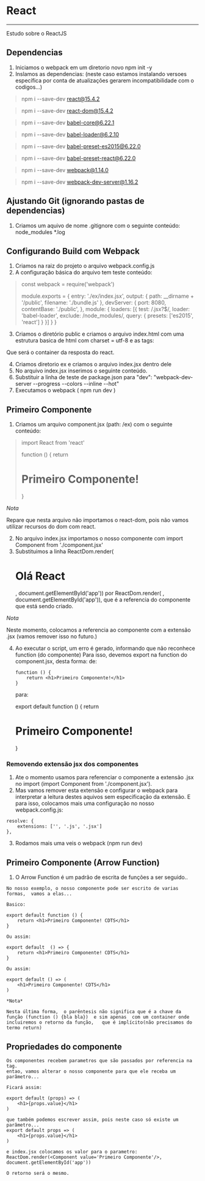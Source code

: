 # React
----
Estudo sobre o ReactJS


## Dependencias

1. Iniciamos o webpack em um diretorio novo npm init -y
2. Inslamos as dependencias: (neste caso estamos instalando versoes específica por conta de atualizações gerarem incompatibilidade com o codigos...)

> npm i --save-dev react@15.4.2

> npm i --save-dev react-dom@15.4.2

> npm i --save-dev babel-core@6.22.1

> npm i --save-dev babel-loader@6.2.10

> npm i --save-dev babel-preset-es2015@6.22.0

> npm i --save-dev babel-preset-react@6.22.0

> npm i --save-dev webpack@1.14.0

> npm i --save-dev webpack-dev-server@1.16.2 



## Ajustando Git (ignorando pastas de dependencias)

1. Criamos um aquivo de nome .gitignore com o seguinte conteúdo:
    node_modules
    *.log

 
## Configurando Build com Webpack

1. Criamos na raiz do projeto o arquivo webpack.config.js 
2. A configuração básica do arquivo tem teste conteúdo:

> const webpack = require('webpack') 
> 
> module.exports = {
>     entry: './ex/index.jsx',
>     output: {
>         path: __dirname + '/public',
>         filename: './bundle.js'
>     },
>     devServer: {
>         port: 8080,
>         contentBase: './public',
>     },
>     module: {
>         loaders: [{
>             test: /.jsx?$/,
>             loader: 'babel-loader',
>             exclude: /node_modules/,
>             query: {
>                 presets: ['es2015', 'react']
>             }
>         }]
>     }
> }

3. Criamos o diretório public e criamos o arquivo index.html 
  com uma estrutura basica de html com charset = utf-8 e as tags:

    <div id="app">
    </div>
    <script src='bundle.js'></script>

 Que será o container da resposta do react.

 4. Criamos diretorio ex e criamos o arquivo  index.jsx dentro dele
 5. No arquivo index.jsx inserimos o seguinte conteúdo.
 6. Substituir a linha de teste de package.json para 
    "dev": "webpack-dev-server --progress --colors --inline --hot"
 7. Executamos o webpack  ( npm run dev )

## Primeiro Componente 

 1. Criamos um arquivo component.jsx (path: /ex) com o seguinte conteúdo:

> import React from 'react'
> 
> function () {
>     return <h1>Primeiro Componente!</h1>
> }

*Nota*

Repare que nesta arquivo não importamos o react-dom,  pois não vamos utilizar recursos do dom com react.

 2. No arquivo index.jsx importamos o nosso componente  com import Component from './component.jsx'
 3. Substituimos a linha ReactDom.render(<h1>Olá React</h1>, document.getElementById('app')) por 
 ReactDom.render(<Component /> , document.getElementById('app')), que é a referencia do componente que está sendo criado.

 *Nota*

 Neste momento,   colocamos a referencia ao componente com a extensão .jsx (vamos remover isso no futuro.)

 4. Ao executar o script,  um erro é gerado, informando que não reconhece function (do componente)
    Para isso, devemos export na function do component.jsx,  desta forma:
    de: 
  
        function () {
            return <h1>Primeiro Componente!</h1>
        }    

    para:
  
    export default function () {
        return <h1>Primeiro Componente!</h1>
    }
 
 ### Removendo extensão jsx dos componentes

  1. Ate o momento usamos para referenciar o componente a extensão .jsx no import (import Component from './component.jsx').  
  2. Mas vamos remover esta extensão e configurar o webpack para interpretar a leitura destes aquivos sem especificação da extensão. E para isso,  colocamos mais uma configuração no nosso webpack.config.js:

    resolve: {
        extensions: ['', '.js', '.jsx']
    }, 

  3. Rodamos mais uma veis o webpack (npm run dev)


  ## Primeiro Componente (Arrow Function)

  1. O Arrow Function é um padrão de escrita de funções a ser seguido..

    No nosso exemplo, o nosso componente pode ser escrito de varias formas,  vamos a elas...

    Basico:

    export default function () {
        return <h1>Primeiro Componente! CDTS</h1>
    }    

    Ou assim: 

    export default  () => {
        return <h1>Primeiro Componente! CDTS</h1>
    }   

    Ou assim:

    export default () => (
        <h1>Primeiro Componente! CDTS</h1> 
    )  

    *Nota*  

    Nesta última forma,  o parêntesis não significa que é a chave da função (function () {bla bla})  e sim apenas  com um container onde incluiremos o retorno da função,   que é implícito(não precisamos do termo return)

  ## Propriedades do componente

    Os componentes recebem parametros que são passados por referencia na tag.
    entao, vamos alterar o nosso componente para que ele receba um parâmetro...

    Ficará assim:

    export default (props) => (
        <h1>{props.value}</h1> 
    )

    que também podemos escrever assim, pois neste caso só existe um parâmetro...
    export default props => (
        <h1>{props.value}</h1> 
    )    

    e index.jsx colocamos os valor para o parametro:  ReactDom.render(<Component value='Primeiro Componente'/>, document.getElementById('app'))

    O retorno será o mesmo.



    



